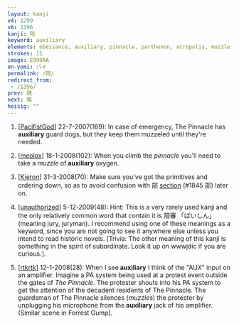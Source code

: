 ```yaml
---
layout: kanji
v4: 1299
v6: 1396
kanji: 陪
keyword: auxiliary
elements: obeisance, auxiliary, pinnacle, parthenon, acropolis, muzzle, vase, stand up, mouth
strokes: 11
image: E999AA
on-yomi: バイ
permalink: /陪/
redirect_from:
 - /1396/
prev: 随
next: 陽
heisig: ""
---
```


1) [<a href="http://kanji.koohii.com/profile/PacifistGod">PacifistGod</a>] 22-7-2007(169): In case of emergency, The Pinnacle has<strong> auxiliary</strong> guard dogs, but they keep them muzzeled until they&#039;re needed.

2) [<a href="http://kanji.koohii.com/profile/meolox">meolox</a>] 18-1-2008(102): When you climb the <em>pinnacle</em> you&#039;ll need to take a <em>muzzle</em> of<strong> auxiliary</strong> oxygen.

3) [<a href="http://kanji.koohii.com/profile/Kieron">Kieron</a>] 31-3-2008(70): Make sure you&#039;ve got the primitives and ordering down, so as to avoid confusion with 部 <a href="../v4/1845.html">section</a> (#1845 部) later on.

4) [<a href="http://kanji.koohii.com/profile/unauthorized">unauthorized</a>] 5-12-2009(48): Hint: This is a very rarely used kanji and the only relatively common word that contain it is 陪審 「ばいしん」 (meaning jury, juryman). I recommend using one of these meanings as a keyword, since you are not going to see it anywhere else unless you intend to read historic novels. [Trivia: The other meaning of this kanji is something in the spirit of subordinate. Look it up on wwwjdic if you are curious.].

5) [<a href="http://kanji.koohii.com/profile/rtkrtk">rtkrtk</a>] 12-1-2008(28): When I see<strong> auxiliary</strong> I think of the &quot;AUX&quot; input on an amplifier. Imagine a PA system being used at a protest event outside the gates of <em>The Pinnacle</em>. The protester shouts into his PA system to get the attention of the decadent residents of The Pinnacle. The guardsman of The Pinnacle silences (<em>muzzle</em>s) the protester by unplugging his microphone from the<strong> auxiliary</strong> jack of his amplifier. (Similar scene in Forrest Gump).

